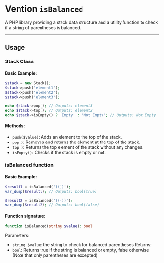# Vention `isBalanced`

A PHP library providing a stack data structure and a utility function to check if a string of parentheses is balanced.

---

## Usage
### Stack Class

#### Basic Example:

```php
$stack = new Stack();
$stack->push('element1');
$stack->push('element2');
$stack->push('element3');

echo $stack->pop(); // Outputs: element3
echo $stack->top(); // Outputs: element2
echo $stack->isEmpty() ? 'Empty' : 'Not Empty'; // Outputs: Not Empty
```

#### Methods:

* `push($value)`: Adds an element to the top of the stack.
* `pop()`: Removes and returns the element at the top of the stack.
* `top()`: Returns the top element of the stack without any changes.
* `isEmpty()`: Checks if the stack is empty or not.

### isBalanced function

#### Basic Example:

```php
$result1 = isBalanced('(())');
var_dump($result1); // Outputs: bool(true)

$result2 = isBalanced('((())');
var_dump($result2); // Outputs: bool(false)
```

#### Function signature:
```php 
function isBalanced(string $value): bool
```
Parameters:
* `string $value`: the string to check for balanced parentheses
Returns:
* `bool`: Returns true if the string is balanced or empty, false otherwise (Note that only parentheses are excepted)

